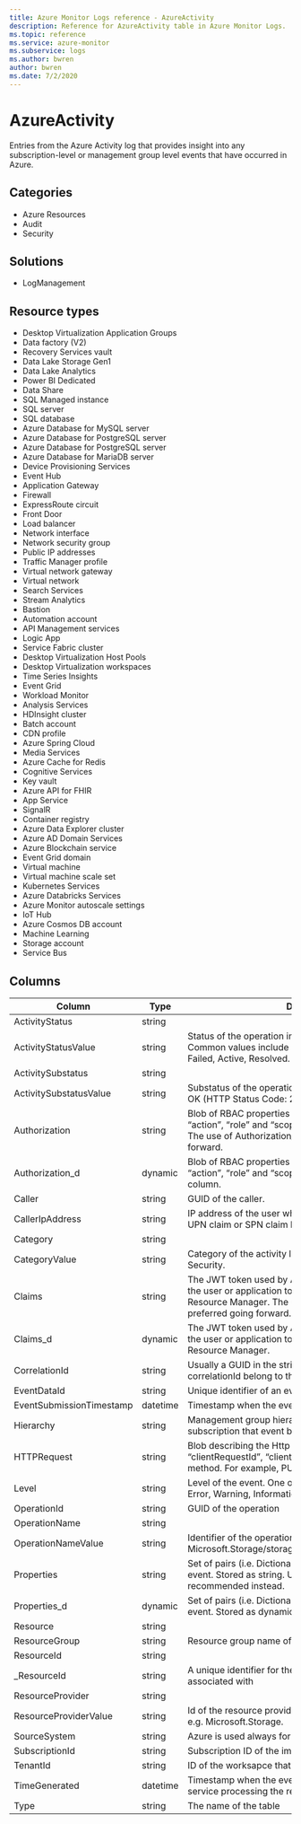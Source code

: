 ```yaml
---
title: Azure Monitor Logs reference - AzureActivity
description: Reference for AzureActivity table in Azure Monitor Logs.
ms.topic: reference
ms.service: azure-monitor
ms.subservice: logs
ms.author: bwren
author: bwren
ms.date: 7/2/2020
---
```


# AzureActivity

 Entries from the Azure Activity log that provides insight into any subscription-level or management group level events that have occurred in Azure.

## Categories

- Azure Resources
- Audit
- Security
## Solutions

- LogManagement
## Resource types

- Desktop Virtualization Application Groups
- Data factory (V2)
- Recovery Services vault
- Data Lake Storage Gen1
- Data Lake Analytics
- Power BI Dedicated
- Data Share
- SQL Managed instance
- SQL server
- SQL database
- Azure Database for MySQL server
- Azure Database for PostgreSQL server
- Azure Database for PostgreSQL server
- Azure Database for MariaDB server
- Device Provisioning Services
- Event Hub
- Application Gateway
- Firewall
- ExpressRoute circuit
- Front Door
- Load balancer
- Network interface
- Network security group
- Public IP addresses
- Traffic Manager profile
- Virtual network gateway
- Virtual network
- Search Services
- Stream Analytics
- Bastion
- Automation account
- API Management services
- Logic App
- Service Fabric cluster
- Desktop Virtualization Host Pools
- Desktop Virtualization workspaces
- Time Series Insights
- Event Grid
- Workload Monitor
- Analysis Services
- HDInsight cluster
- Batch account
- CDN profile
- Azure Spring Cloud
- Media Services
- Azure Cache for Redis
- Cognitive Services
- Key vault
- Azure API for FHIR
- App Service
- SignalR
- Container registry
- Azure Data Explorer cluster
- Azure AD Domain Services
- Azure Blockchain service
- Event Grid domain
- Virtual machine
- Virtual machine scale set
- Kubernetes Services
- Azure Databricks Services
- Azure Monitor autoscale settings
- IoT Hub
- Azure Cosmos DB account
- Machine Learning
- Storage account
- Service Bus




## Columns

|Column|Type|Description|
|---|---|---|
|ActivityStatus|string||
|ActivityStatusValue|string|Status of the operation in display-friendly format. Common values include Started, In Progress, Succeeded, Failed, Active, Resolved.|
|ActivitySubstatus|string||
|ActivitySubstatusValue|string|Substatus of the operation  in display-friendly format. E.g. OK (HTTP Status Code: 200).|
|Authorization|string|Blob of RBAC properties of the event. Usually includes the “action”, “role” and “scope” properties. Stored as string. The use of Authorization_d should be preferred going forward.|
|Authorization_d|dynamic|Blob of RBAC properties of the event. Usually includes the “action”, “role” and “scope” properties. Stored as dynamic column.|
|Caller|string|GUID of the caller.|
|CallerIpAddress|string|IP address of the user who has performed the operation UPN claim or SPN claim based on availability.|
|Category|string||
|CategoryValue|string|Category of the activity log e.g. Administrative, Policy, Security.|
|Claims|string|The JWT token used by Active Directory to authenticate the user or application to perform this operation in Resource Manager. The use of claims_d should be preferred going forward.|
|Claims_d|dynamic|The JWT token used by Active Directory to authenticate the user or application to perform this operation in Resource Manager.|
|CorrelationId|string|Usually a GUID in the string format. Events that share a correlationId belong to the same uber action.|
|EventDataId|string|Unique identifier of an event.|
|EventSubmissionTimestamp|datetime|Timestamp when the event became available for querying.|
|Hierarchy|string|Management group hierarchy of the management group or subscription that event belongs to.|
|HTTPRequest|string|Blob describing the Http Request. Usually includes the “clientRequestId”, “clientIpAddress” and “method” (HTTP method. For example, PUT).|
|Level|string|Level of the event. One of the following values: Critical, Error, Warning, Informational and Verbose.|
|OperationId|string|GUID of the operation|
|OperationName|string||
|OperationNameValue|string|Identifier of the operation e.g. Microsoft.Storage/storageAccounts/listAccountSas/action.|
|Properties|string|Set of <Key Value> pairs (i.e. Dictionary) describing the details of the event. Stored as string. Usage of Properties_d is recommended instead.|
|Properties_d|dynamic|Set of <Key Value> pairs (i.e. Dictionary) describing the details of the event. Stored as dynamic column.|
|Resource|string||
|ResourceGroup|string|Resource group name of the impacted resource.|
|ResourceId|string||
|_ResourceId|string|A unique identifier for the resource that the record is associated with|
|ResourceProvider|string||
|ResourceProviderValue|string|Id of the resource provider for the impacted resource - e.g. Microsoft.Storage.|
|SourceSystem|string|Azure is used always for AzureActivity|
|SubscriptionId|string|Subscription ID of the impacted resource.|
|TenantId|string|ID of the worksapce that stores this record|
|TimeGenerated|datetime|Timestamp when the event was generated by the Azure service processing the request corresponding the event.|
|Type|string|The name of the table|
